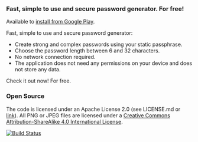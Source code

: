 ### Fast, simple to use and secure password generator. For free!

Available to [install from Google Play](https://play.google.com/store/apps/details?id=com.kiesiu.mypassgen).

Fast, simple to use and secure password generator:
* Create strong and complex passwords using your static passphrase.
* Choose the password length between 6 and 32 characters.
* No network connection required.
* The application does not need any permissions on your device and does not store any data.

Check it out now! For free.

### Open Source

The code is licensed under an Apache License 2.0 (see LICENSE.md or [link](http://www.apache.org/licenses/LICENSE-2.0)).
All PNG or JPEG files are licensed under a [Creative Commons Attribution-ShareAlike 4.0 International License](http://creativecommons.org/licenses/by-sa/4.0/).

[![Build Status](https://travis-ci.org/kiesiu/mypassgen.svg?branch=master)](https://travis-ci.org/kiesiu/mypassgen)

